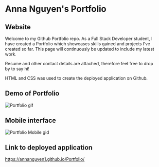 # Anna Nguyen's Portfolio

## Website

Welcome to my Github Portfolio repo.
As a Full Stack Developer student, I have created a Portfolio which showcases skills gained and projects I've created so far. This page will continuously be updated to include my latest work.

Resume and other contact details are attached, therefore feel free to drop by to say hi!

HTML and CSS was used to create the deployed application on Github.

## Demo of Portfolio

![Portfolio gif](./Assets/images/Demo.gif)

## Mobile interface

![Portfolio Mobile gid](./Assets/images/MobileDemo.gif)

## Link to deployed application

https://annanguyen1.github.io/Portfolio/
